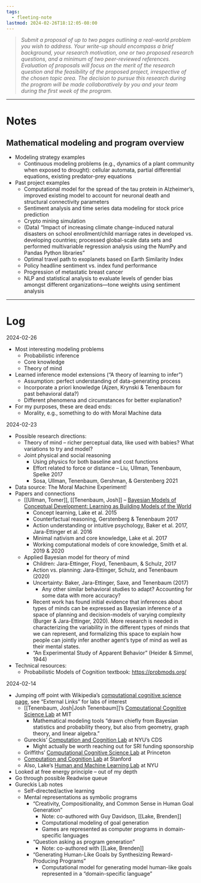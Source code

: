 ```yaml
---
tags:
  - fleeting-note
lastmod: 2024-02-26T18:12:05-08:00
---
```

>_Submit a proposal of up to two pages outlining a real-world problem you wish to address. Your write-up should encompass a brief background, your research motivation, one or two proposed research questions, and a minimum of two peer-reviewed references. Evaluation of proposals will focus on the merit of the research question and the feasibility of the proposed project, irrespective of the chosen topic area. The decision to pursue this research during the program will be made collaboratively by you and your team during the first week of the program._

---
# Notes

## Mathematical modeling and program overview

- Modeling strategy examples
	- Continuous modeling problems (e.g., dynamics of a plant community when exposed to drought): cellular automata, partial differential equations, existing predator-prey equations
- Past project examples
	- Computational model for the spread of the tau protein in Alzheimer’s, improved existing model to account for neuronal death and structural connectivity parameters
	- Sentiment analysis and time series data modeling for stock price prediction
	- Crypto mining simulation
	- (Data) “Impact of increasing climate change-induced natural disasters on school enrollment/child marriage rates in developed vs. developing countries; processed global-scale data sets and performed multivariable regression analysis using the NumPy and Pandas Python libraries”
	- Optimal travel path to exoplanets based on Earth Similarity Index
	- Policy headline sentiment vs. index fund performance
	- Progression of metastatic breast cancer
	- NLP and statistical analysis to evaluate levels of gender bias amongst different organizations—tone weights using sentiment analysis

---
# Log

2024-02-26
- Most interesting modeling problems
	- Probabilistic inference
	- Core knowledge
	- Theory of mind
- Learned inference model extensions (“A theory of learning to infer”)
	- Assumption: perfect understanding of data-generating process
	- Incorporate a priori knowledge (Ajzen, Krynski & Tenenbaum for past behavioral data?)
	- Different phenomena and circumstances for better explanation?
- For my purposes, these are dead ends:
	- Morality, e.g., something to do with Moral Machine data

2024-02-23

- Possible research directions:
	- Theory of mind – richer perceptual data, like used with babies? What variations to try and model?
	- Joint physical and social reasoning
		- Using physics for both baseline and cost functions
		- Effort related to force or distance – Liu, Ullman, Tenenbaum, Spelke 2017
		- Sosa, Ullman, Tenenbaum, Gershman, & Gerstenberg 2021
- Data source: The Moral Machine Experiment!
- Papers and connections
	- [[Ullman, Tomer]], [[Tenenbaum, Josh]] – [Bayesian Models of Conceptual Development: Learning as Building Models of the World](https://pdfs.semanticscholar.org/41b4/208497ea832b59a241708c3fe4b17973175d.pdf?_gl=1*1fny988*_ga*MTMxODU2MDc1LjE3MDg0MDAyNjI.*_ga_H7P4ZT52H5*MTcwODYzOTU0Ny42LjEuMTcwODYzOTcyNS4xNS4wLjA.)
		- Concept learning, Lake et al. 2015
		- Counterfactual reasoning, Gerstenberg & Tenenbaum 2017
		- Action understanding or intuitive psychology, Baker et al. 2017, Jara-Ettinger et al. 2016
		- Minimal nativism and core knowledge, Lake et al. 2017
		- Working computational models of core knowledge, Smith et al. 2019 & 2020
	- Applied Bayesian model for theory of mind
		- Children: Jara-Ettinger, Floyd, Tenenbaum, & Schulz, 2017
		- Action vs. planning: Jara-Ettinger, Schulz, and Tenenbaum (2020)
		- Uncertainty: Baker, Jara-Ettinger, Saxe, and Tenenbaum (2017)
			- Any other similar behavioral studies to adapt? Accounting for some data with more accuracy?
		- Recent work has found initial evidence that inferences about types of minds can be expressed as Bayesian inference of a space of planning and decision-models of varying complexity (Burger & Jara-Ettinger, 2020). More research is needed in characterizing the variability in the different types of minds that we can represent, and formalizing this space to explain how people can jointly infer another agent’s type of mind as well as their mental states.
		- “An Experimental Study of Apparent Behavior” (Heider & Simmel, 1944)
- Technical resources:
	- Probabilistic Models of Cognition textbook: https://probmods.org/

2024-02-14

- Jumping off point with Wikipedia’s [computational cognitive science page](https://en.wikipedia.org/wiki/Computational_cognition), see “External Links” for labs of interest
	- [[Tenenbaum, Josh|Josh Tenenbaum]]’s [Computational Cognitive Science Lab](https://cocosci.mit.edu/) at MIT
		- Mathematical modeling tools “drawn chiefly from Bayesian statistics and probability theory, but also from geometry, graph theory, and linear algebra.”
	- Gureckis’ [Computation and Cognition Lab](https://gureckislab.org/research.html) at NYU’s CDS
		- Might actually be worth reaching out for SRI funding sponsorship
	- Griffiths’ [Computational Cognitive Science Lab](https://cocosci.princeton.edu/index.php) at Princeton
	- [Computation and Cognition Lab](https://cocolab.stanford.edu/) at Stanford
	- Also, Lake’s [Human and Machine Learning Lab](https://lake-lab.github.io/projects/) at NYU
- Looked at free energy principle – out of my depth
- Go through possible Readwise queue
- Gureckis Lab notes
	- Self-directed/active learning
	- Mental representations as symbolic programs
		- “Creativity, Compositionality, and Common Sense in Human Goal Generation”
			- Note: co-authored with Guy Davidson, [[Lake, Brenden]]
			- Computational modeling of goal generation
			- Games are represented as computer programs in domain-specific languages
		- “Question asking as program generation”
			- Note: co-authored with [[Lake, Brenden]]
		- “Generating Human-Like Goals by Synthesizing Reward-Producing Programs”
			- Computational model for generating model human-like goals represented in a “domain-specific language”